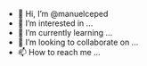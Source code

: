 - 👋 Hi, I’m @manuelceped
- 👀 I’m interested in ...
- 🌱 I’m currently learning ...
- 💞️ I’m looking to collaborate on ...
- 📫 How to reach me ...

<!---
manuelceped/manuelceped is a ✨ special ✨ repository because its `README.md` (this file) appears on your GitHub profile.
You can click the Preview link to take a look at your changes.
--->
